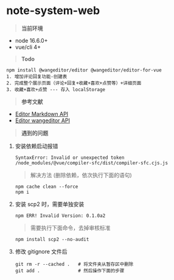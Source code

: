 # note-system-web

> **当前环境**
- node 16.6.0+
- vue/cli 4+

> **Todo**
```
npm install @wangeditor/editor @wangeditor/editor-for-vue
1. 增加评论回复功能-创建表
2. 完成整个展示页面（评论+回复+收藏+喜欢+点赞等）+详细页面
3. 收藏+喜欢+点赞 --- 存入 localStorage
```

> **参考文献**

- [Editor Markdown API](https://nhn.github.io/tui.editor/latest/)
- [Editor wangeditor API](https://www.wangeditor.com/v5/for-frame.html#%E4%BD%BF%E7%94%A8-1)

> **遇到的问题**
1. 安装依赖启动报错
    ```
    SyntaxError: Invalid or unexpected token
    /node_modules/@vue/compiler-sfc/dist/compiler-sfc.cjs.js
    ```
    > 解决方法 (删除依赖，依次执行下面的语句)
    ```shell
    npm cache clean --force
    npm i
    ```

2. 安装 scp2 时，需要单独安装
    ```
    npm ERR! Invalid Version: 0.1.0a2
    ```
    > 需要执行下面命令，去掉审核标准
    ```shell
    npm install scp2 --no-audit
    ```

3. 修改 gitignore 文件后
    ```
    git rm -r --cached .   # 将文件夹从暂存区中删除
    git add .              # 然后操作下面的步骤
    ```
